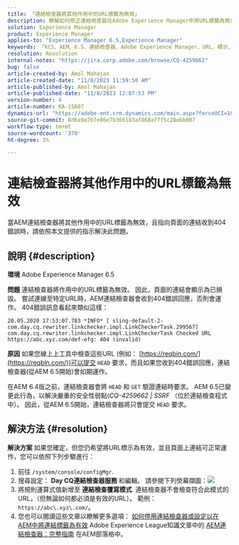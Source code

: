 ```yaml
---
title: 「連結檢查器將其他作用中的URL標籤為無效」
description: 瞭解如何修正連結檢查器在Adobe Experience Manager中將URL標籤為無效的錯誤。
solution: Experience Manager
product: Experience Manager
applies-to: "Experience Manager 6.5,Experience Manager"
keywords: 「KCS、AEM、6.5、連結檢查器、Adobe Experience Manager、URL、標示、無效」
resolution: Resolution
internal-notes: "https://jira.corp.adobe.com/browse/CQ-4259662"
bug: false
article-created-by: Amol Mahajan
article-created-date: "11/8/2023 11:59:50 AM"
article-published-by: Amol Mahajan
article-published-date: "11/8/2023 12:07:53 PM"
version-number: 4
article-number: KA-15607
dynamics-url: "https://adobe-ent.crm.dynamics.com/main.aspx?forceUCI=1&pagetype=entityrecord&etn=knowledgearticle&id=df5a494e-2e7e-ee11-8179-6045bd006704"
source-git-commit: 8d6a9a7b7e86e7b366183af868a77f5c28ebb007
workflow-type: tm+mt
source-wordcount: '370'
ht-degree: 3%

---
```


# 連結檢查器將其他作用中的URL標籤為無效


當AEM連結檢查器將其他作用中的URL標籤為無效，且指向頁面的連結收到404錯誤時，請依照本文提供的指示解決此問題。

## 說明 {#description}


<b>環境</b>
Adobe Experience Manager 6.5

<b>問題</b>
連結檢查器將作用中的URL標籤為無效。
因此，頁面的連結會顯示為已損毀。
嘗試連線至特定URL時，AEM連結檢查器會收到404錯誤回應，否則會運作。 404錯誤訊息看起來類似這樣：


```
20.05.2020 17:53:07.783 *INFO* [ sling-default-2-com.day.cq.rewriter.linkchecker.impl.LinkCheckerTask.299567]  com.day.cq.rewriter.linkchecker.impl.LinkCheckerTask Checked URL https://abc.xyz.com/def-efg: 404 (invalid)
```




<b>原因</b>
如果您線上上工具中檢查這些URL (例如： [https://reqbin.com/](https://reqbin.com/))可以提交 `HEAD` 要求，而且如果您收到404錯誤回應，連結檢查器(從AEM 6.5開始)會如期運作。

在AEM 6.4版之前，連結檢查器會將 `HEAD` 和 `GET` 驗證連結時要求。
AEM 6.5已變更此行為，以解決嚴重的安全性弱點(*CQ-4259662 | SSRF* （位於連結檢查程式中）。
因此，從AEM 6.5開始，連結檢查器將只會提交 `HEAD` 要求。


## 解決方法 {#resolution}


<b>解決方案</b>
如果您確定，但您仍希望將URL標示為有效，並且頁面上連結可正常運作，您可以依照下列步驟進行：

1. 前往 `/system/console/configMgr`.
2. 搜尋設定： <b>Day CQ連結檢查器服務 </b>和編輯。 請參閱下列熒幕擷圖：![](https://adobe.sharepoint.com/sites/D365EntAttachments/knowledgearticle/AEM%206-5%20-%20Link%20Checker%20marking%20otherwise%20working%20URLs%20as%20invalid_33E795C65D9EEA11A812000D3A3038A2/LinkChecker_AEM65_image.jpg)
3. 將規則運算式值新增至 <b>連結檢查覆寫模式</b>. 連結檢查器不會檢查符合此模式的URL，（但無論如何都必須是有效的URL）。 範例：`https://abc\.xyz\.com/`。
4. 您也可以閱讀這些文章以瞭解更多選項： [如何停用連結檢查器或設定以在AEM中將連結標籤為有效](https://experienceleague.adobe.com/docs/experience-cloud-kcs/kbarticles/KA-16563.html?lang=zh-Hant) Adobe Experience League知識文章中的 [AEM連結檢查器：完整指南](https://experienceleaguecommunities.adobe.com/t5/adobe-experience-manager-blogs/aem-link-checker-comprehensive-guide/ba-p/290779) 在AEM部落格中。



